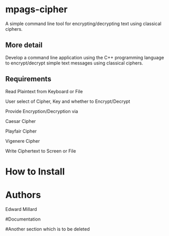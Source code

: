 # mpags-cipher
A simple command line tool for encrypting/decrypting text using classical ciphers. 

## More detail 
Develop a command line application using the C++ 
programming language to encrypt/decrypt simple text 
messages using classical ciphers.


## Requirements
Read Plaintext from Keyboard or File

User select of Cipher, Key and 
whether to Encrypt/Decrypt

Provide Encryption/Decryption via

Caesar Cipher

Playfair Cipher

Vigenere Cipher

Write Ciphertext to Screen or File

# How to Install

# Authors 
Edward Millard

#Documentation

#Another section which is to be deleted
